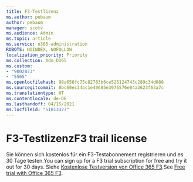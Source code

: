 ```yaml
---
title: F3-Testlizenz
ms.author: pebaum
author: pebaum
manager: scotv
ms.audience: Admin
ms.topic: article
ms.service: o365-administration
ROBOTS: NOINDEX, NOFOLLOW
localization_priority: Priority
ms.collection: Adm_O365
ms.custom:
- "9002873"
- "5565"
ms.openlocfilehash: 98a656fc75c82783b6ce525124743c289c34d088
ms.sourcegitcommit: 8bc60ec34bc1e40685e3976576e04a2623f63a7c
ms.translationtype: HT
ms.contentlocale: de-DE
ms.lasthandoff: 04/15/2021
ms.locfileid: "51813327"
---
```

# <a name="f3-trail-license"></a><span data-ttu-id="4f2ba-102">F3-Testlizenz</span><span class="sxs-lookup"><span data-stu-id="4f2ba-102">F3 trail license</span></span>

<span data-ttu-id="4f2ba-103">Sie können sich kostenlos für ein F3-Testabonnement registrieren und es 30 Tage testen.</span><span class="sxs-lookup"><span data-stu-id="4f2ba-103">You can sign up for a F3 trial subscription for free and try it out for 30 days.</span></span> <span data-ttu-id="4f2ba-104">Siehe [Kostenlose Testversion von Office 365 F3](https://go.microsoft.com/fwlink/p/?LinkID=848845&clcid=0x409&culture=en-us&country=US).</span><span class="sxs-lookup"><span data-stu-id="4f2ba-104">See [Free trial with Office 365 F3](https://go.microsoft.com/fwlink/p/?LinkID=848845&clcid=0x409&culture=en-us&country=US).</span></span>
